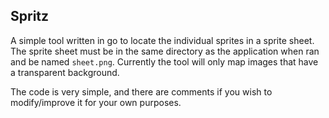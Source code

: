 ## Spritz

A simple tool written in go to locate the individual sprites in a sprite sheet. The sprite sheet must be in the same directory as the application when ran and be named `sheet.png`. Currently the tool will only map images that have a transparent background.

The code is very simple, and there are comments if you wish to modify/improve it for your own purposes.